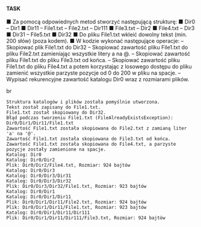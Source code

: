#### **TASK**

■ Za pomocą odpowiednych metod stworzyć następującą strukturę:
■ Dir0
  –  Dir1
      ■ Dir11
          – File1.txt
          – File2.txt
          – Dir111
             ■ File3.txt
  – Dir2
      ■ File4.txt
  – Dir3
      ■ Dir31
          – File5.txt
      ■ Dir32
■ Do pliku File1.txt wkleić dowolny tekst (min. 200 słów) (poza kodem).
■ W kodzie wykonać następujące operacje:
– Skopiować plik File1.txt do Dir32
– Skopiować zawartość pliku File1.txt do pliku File2.txt zamieniając wszystkie litery a
na @.
– Skopiować zawartość pliku File1.txt do pliku File3.txt od końca.
– Skopiować zawartość pliku File1.txt do pliku File4.txt a potem korzystając z
losowego dostępu do pliku zamienić wszystkie parzyste pozycje od 0 do 200 w pliku
na spacje.
– Wypisać rekurencyjne zawartość katalogu Dir0 wraz z rozmiarami plików.

br

```
Struktura katalogów i plików została pomyślnie utworzona.
Tekst został zapisany do File1.txt.
File1.txt został skopiowany do Dir32.
Błąd podczas tworzeniu File1.txt (FileAlreadyExistsException): Dir0/Dir1/Dir11/File1.txt
Zawartość File1.txt została skopiowana do File2.txt z zamianą liter 'a' na '@'.
Zawartość File1.txt została skopiowana do File3.txt od końca.
Zawartość File1.txt została skopiowana do File4.txt, a parzyste pozycje zostały zamienione na spacje.
Katalog: Dir0
Katalog: Dir0/Dir2
Plik: Dir0/Dir2/File4.txt, Rozmiar: 924 bajtów
Katalog: Dir0/Dir3
Katalog: Dir0/Dir3/Dir31
Katalog: Dir0/Dir3/Dir32
Plik: Dir0/Dir3/Dir32/File1.txt, Rozmiar: 923 bajtów
Katalog: Dir0/Dir1
Katalog: Dir0/Dir1/Dir11
Plik: Dir0/Dir1/Dir11/File2.txt, Rozmiar: 924 bajtów
Plik: Dir0/Dir1/Dir11/File1.txt, Rozmiar: 923 bajtów
Katalog: Dir0/Dir1/Dir11/Dir111
Plik: Dir0/Dir1/Dir11/Dir111/File3.txt, Rozmiar: 924 bajtów
```
